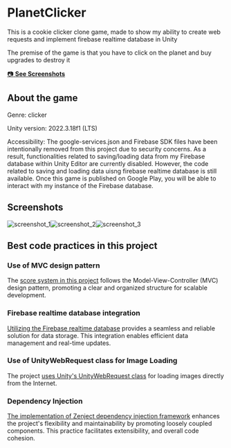# PlanetClicker
This is a cookie clicker clone game, made to show my ability to create web requests and implement firebase realtime database in Unity

The premise of the game is that you have to click on the planet and buy upgrades to destroy it 

[:camera: **See Screenshots**](#screenshots)

## About the game
Genre: clicker

Unity version: 2022.3.18f1 (LTS)

Accessibility: The google-services.json and Firebase SDK files have been intentionally removed from this project due to security concerns. As a result, functionalities related to saving/loading data from my Firebase database within Unity Editor are currently disabled. However, the code related to saving and loading data uisng firebase realtime database is still available. Once this game is published on Google Play, you will be able to interact with my instance of the Firebase database.

## Screenshots
<div style="display:flex;">
  <img src="https://github.com/YankeeZuluDev/PlanetClicker/assets/129124150/c7c4a5c6-6f16-4f3f-8e7f-e76522bbe9bf" alt="screenshot_1">
  <img src="https://github.com/YankeeZuluDev/PlanetClicker/assets/129124150/462588ee-68b1-4559-92de-d87e436bf76b" alt="screenshot_2">
  <img src="https://github.com/YankeeZuluDev/PlanetClicker/assets/129124150/9d593692-1295-4186-be75-dbbb6ac12c45" alt="screenshot_3">
</div>

## Best code practices in this project

### Use of MVC design pattern

The [score system in this project](https://github.com/YankeeZuluDev/PlanetClicker/tree/main/Assets/Scripts/ScoreMVC) follows the Model-View-Controller (MVC) design pattern, promoting a clear and organized structure for scalable development.

### Firebase realtime database integration

[Utilizing the Firebase realtime database](https://github.com/YankeeZuluDev/PlanetClicker/tree/main/Assets/Scripts/GameDataIO) provides a seamless and reliable solution for data storage. This integration enables efficient data management and real-time updates.

### Use of UnityWebRequest class for Image Loading

The project [uses Unity's UnityWebRequest class](https://github.com/YankeeZuluDev/PlanetClicker/blob/main/Assets/Scripts/Other/URLImageLoader.cs) for loading images directly from the Internet.

### Dependency Injection

[The implementation of Zenject dependency injection framework](https://github.com/YankeeZuluDev/PlanetClicker/blob/main/Assets/Scripts/Installers/GameInstaller.cs) enhances the project's flexibility and maintainability by promoting loosely coupled components. This practice facilitates extensibility, and overall code cohesion.
